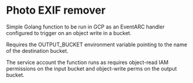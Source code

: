 # Photo EXIF remover

Simple Golang function to be run in GCP as an EventARC handler
configured to trigger on an object write in a bucket.

Requires the OUTPUT_BUCKET environment variable pointing to the
name of the destination bucket.

The service account the function runs as requires object-read
IAM permissions on the input bucket and object-write perms on
the output bucket.


